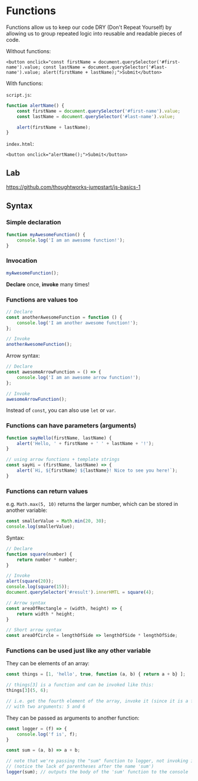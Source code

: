 # Functions

Functions allow us to keep our code DRY \(Don't Repeat Yourself\) by allowing us to group repeated logic into reusable and readable pieces of code.

Without functions:

```markup
<button onclick="const firstName = document.querySelector('#first-name').value; const lastName = document.querySelector('#last-name').value; alert(firstName + lastName);">Submit</button>
```

With functions:

`script.js`:

```javascript
function alertName() {
    const firstName = document.querySelector('#first-name').value;
    const lastName = document.querySelector('#last-name').value;

    alert(firstName + lastName);
}
```

`index.html`:

```markup
<button onclick="alertName();">Submit</button>
```

## Lab

https://github.com/thoughtworks-jumpstart/js-basics-1

## Syntax

### Simple declaration

```javascript
function myAwesomeFunction() {
    console.log('I am an awesome function!');
}
```

### Invocation

```javascript
myAwesomeFunction();
```

**Declare** once, **invoke** many times!

### Functions are values too

```javascript
// Declare
const anotherAwesomeFunction = function () {
    console.log('I am another awesome function!');
};

// Invoke
anotherAwesomeFunction();
```

Arrow syntax:

```javascript
// Declare
const awesomeArrowFunction = () => {
    console.log('I am an awesome arrow function!');
};

// Invoke
awesomeArrowFunction();
```

Instead of `const`, you can also use `let` or `var`.

### Functions can have parameters \(arguments\)

```javascript
function sayHello(firstName, lastName) {
    alert('Hello, ' + firstName + ' ' + lastName + '!');
}

// using arrow functions + template strings
const sayHi = (firstName, lastName) => {
    alert(`Hi, ${firstName} ${lastName}! Nice to see you here!`);
}
```

### Functions can return values

e.g. `Math.max(5, 10)` returns the larger number, which can be stored in another variable:

```javascript
const smallerValue = Math.min(20, 30);
console.log(smallerValue);
```

Syntax:

```javascript
// Declare
function square(number) {
    return number * number;
}

// Invoke
alert(square(20));
console.log(square(15));
document.querySelector('#result').innerHMTL = square(4);

// Arrow syntax
const areaOfRectangle = (width, height) => {
    return width * height;
}

// Short arrow syntax
const areaOfCircle = lengthOfSide => lengthOfSide * lengthOfSide;
```

### Functions can be used just like any other variable

They can be elements of an array:

```javascript
const things = [1, 'hello', true, function (a, b) { return a + b} ];

// things[3] is a function and can be invoked like this:
things[3](5, 6);

// i.e. get the fourth element of the array, invoke it (since it is a function)
// with two arguments: 5 and 6
```

They can be passed as arguments to another function:

```javascript
const logger = (f) => {
	console.log('f is', f);
}

const sum = (a, b) => a + b;

// note that we're passing the "sum" function to logger, not invoking it
// (notice the lack of parentheses after the name 'sum')
logger(sum); // outputs the body of the 'sum' function to the console
```
